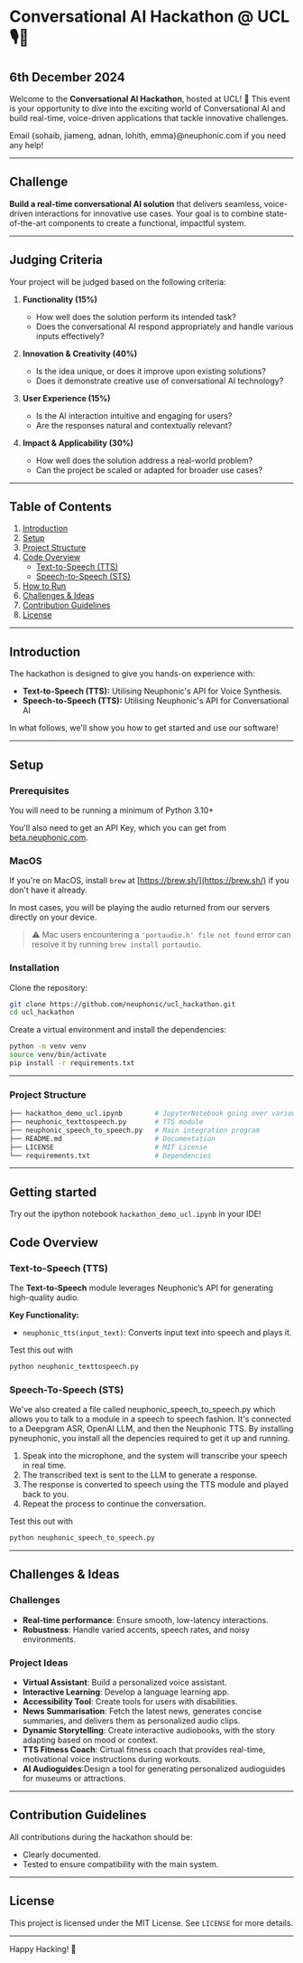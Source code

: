 # Conversational AI Hackathon @ UCL 🎙️🤖
## 6th December 2024
Welcome to the **Conversational AI Hackathon**, hosted at UCL! 🚀 This event is your opportunity to dive into the exciting world of Conversational AI and build real-time, voice-driven applications that tackle innovative challenges.

Email {sohaib, jiameng, adnan, lohith, emma}@neuphonic.com if you need any help!

---

## Challenge

**Build a real-time conversational AI solution** that delivers seamless, voice-driven interactions for innovative use cases. Your goal is to combine state-of-the-art components to create a functional, impactful system.

---

## Judging Criteria

Your project will be judged based on the following criteria:

1. **Functionality (15%)**
   - How well does the solution perform its intended task?  
   - Does the conversational AI respond appropriately and handle various inputs effectively?

2. **Innovation & Creativity (40%)**
   - Is the idea unique, or does it improve upon existing solutions?  
   - Does it demonstrate creative use of conversational AI technology?

3. **User Experience (15%)**
   - Is the AI interaction intuitive and engaging for users?  
   - Are the responses natural and contextually relevant?

4. **Impact & Applicability (30%)**
   - How well does the solution address a real-world problem?  
   - Can the project be scaled or adapted for broader use cases?

---

## Table of Contents

1. [Introduction](#introduction)  
2. [Setup](#setup)  
3. [Project Structure](#project-structure)  
4. [Code Overview](#code-overview)  
   - [Text-to-Speech (TTS)](#text-to-speech)  
   - [Speech-to-Speech (STS)](#speech-to-speech)  
5. [How to Run](#how-to-run)  
6. [Challenges & Ideas](#challenges--ideas)  
7. [Contribution Guidelines](#contribution-guidelines)  
8. [License](#license)  


---

## Introduction

The hackathon is designed to give you hands-on experience with:  
- **Text-to-Speech (TTS):** Utilising Neuphonic's API for Voice Synthesis.  
- **Speech-to-Speech (TTS):** Utilising Neuphonic's API for Conversational AI

In what follows, we'll show you how to get started and use our software!

---

## Setup

### Prerequisites

You will need to be running a minimum of Python 3.10+ 

You'll also need to get an API Key, which you can get from [beta.neuphonic.com](beta.neuphonic.com).


### MacOS

If you're on MacOS, install `brew` at [https://brew.sh/](https://brew.sh/) if you don't have it already.

In most cases, you will be playing the audio returned from our servers directly on your device.

> :warning: Mac users encountering a `'portaudio.h' file not found` error can resolve it by running
> `brew install portaudio`.

### Installation

Clone the repository:  
```bash
git clone https://github.com/neuphonic/ucl_hackathon.git
cd ucl_hackathon
```

Create a virtual environment and install the dependencies:

```bash
python -m venv venv
source venv/bin/activate
pip install -r requirements.txt
```

---

### Project Structure
```bash
├── hackathon_demo_ucl.ipynb        # JupyterNotebook going over various helpful examples
├── neuphonic_texttospeech.py       # TTS module
├── neuphonic_speech_to_speech.py   # Main integration program
├── README.md                       # Documentation
├── LICENSE                         # MIT License
└── requirements.txt                # Dependencies
```

---

## Getting started

Try out the ipython notebook `hackathon_demo_ucl.ipynb` in your IDE!

## Code Overview

### Text-to-Speech (TTS)

The **Text-to-Speech** module leverages Neuphonic’s API for generating high-quality audio.

**Key Functionality:**  
- `neuphonic_tts(input_text)`: Converts input text into speech and plays it.

Test this out with

```python
python neuphonic_texttospeech.py
```



### Speech-To-Speech (STS)
We've also created a file called neuphonic_speech_to_speech.py which allows you to talk to a module in a speech to speech fashion. It's connected to a Deepgram ASR, OpenAI LLM, and then the Neuphonic TTS. By installing pyneuphonic, you install all the depencies required to get it up and running.

1. Speak into the microphone, and the system will transcribe your speech in real time.
2. The transcribed text is sent to the LLM to generate a response.
3. The response is converted to speech using the TTS module and played back to you.
4. Repeat the process to continue the conversation.


Test this out with

```bash
python neuphonic_speech_to_speech.py
```


---

## Challenges & Ideas

### Challenges
- **Real-time performance**: Ensure smooth, low-latency interactions.  
- **Robustness**: Handle varied accents, speech rates, and noisy environments.  

### Project Ideas
- **Virtual Assistant**: Build a personalized voice assistant.  
- **Interactive Learning**: Develop a language learning app.  
- **Accessibility Tool**: Create tools for users with disabilities.
- **News Summarisation**: Fetch the latest news, generates concise summaries, and delivers them as personalized audio clips.
- **Dynamic Storytelling**: Create interactive audiobooks, with the story adapting based on mood or context.
- **TTS Fitness Coach**: Cirtual fitness coach that provides real-time, motivational voice instructions during workouts.
- **AI Audioguides**:Design a tool for generating personalized audioguides for museums or attractions.

---

## Contribution Guidelines

All contributions during the hackathon should be:  
- Clearly documented.  
- Tested to ensure compatibility with the main system.  

---

## License

This project is licensed under the MIT License. See `LICENSE` for more details.

---

Happy Hacking! 🎉